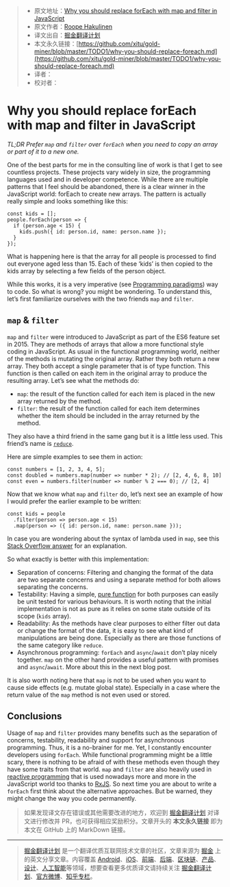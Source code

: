 > * 原文地址：[Why you should replace forEach with map and filter in JavaScript](https://gofore.com/en/why-you-should-replace-foreach/)
> * 原文作者：[Roope Hakulinen](https://disqus.com/by/roopehakulinen/)
> * 译文出自：[掘金翻译计划](https://github.com/xitu/gold-miner)
> * 本文永久链接：[https://github.com/xitu/gold-miner/blob/master/TODO1/why-you-should-replace-foreach.md](https://github.com/xitu/gold-miner/blob/master/TODO1/why-you-should-replace-foreach.md)
> * 译者：
> * 校对者：

# Why you should replace forEach with map and filter in JavaScript

_TL;DR Prefer `map` and `filter` over `forEach` when you need to copy an array or part of it to a new one._

One of the best parts for me in the consulting line of work is that I get to see countless projects. These projects vary widely in size, the programming languages used and in developer competence. While there are multiple patterns that I feel should be abandoned, there is a clear winner in the JavaScript world: forEach to create new arrays. The pattern is actually really simple and looks something like this:

```
const kids = [];
people.forEach(person => {
  if (person.age < 15) {
    kids.push({ id: person.id, name: person.name });
  }
});
```

What is happening here is that the array for all people is processed to find out everyone aged less than 15. Each of these ‘kids’ is then copied to the kids array by selecting a few fields of the person object.

While this works, it is a very imperative (see [Programming paradigms](https://en.wikipedia.org/wiki/Programming_paradigm)) way to code. So what is wrong? you might be wondering. To understand this, let’s first familiarize ourselves with the two friends `map` and `filter`.

## `map` & `filter`

`map` and `filter` were introduced to JavaScript as part of the ES6 feature set in 2015. They are methods of arrays that allow a more functional style coding in JavaScript. As usual in the functional programming world, neither of the methods is mutating the original array. Rather they both return a new array. They both accept a single parameter that is of type function. This function is then called on each item in the original array to produce the resulting array. Let’s see what the methods do:

*   `map`: the result of the function called for each item is placed in the new array returned by the method.
*   `filter`: the result of the function called for each item determines whether the item should be included in the array returned by the method.

They also have a third friend in the same gang but it is a little less used. This friend’s name is [`reduce`](https://developer.mozilla.org/en-US/docs/Web/JavaScript/Reference/Global_Objects/Array/reduce).

Here are simple examples to see them in action:

```
const numbers = [1, 2, 3, 4, 5];
const doubled = numbers.map(number => number * 2); // [2, 4, 6, 8, 10]
const even = numbers.filter(number => number % 2 === 0); // [2, 4]
```

Now that we know what `map` and `filter` do, let’s next see an example of how I would prefer the earlier example to be written:

```
const kids = people
  .filter(person => person.age < 15)
  .map(person => ({ id: person.id, name: person.name }));
```

In case you are wondering about the syntax of lambda used in `map`, see this [Stack Overflow answer](https://stackoverflow.com/a/28770578/1744702) for an explanation.

So what exactly is better with this implementation:

*   Separation of concerns: Filtering and changing the format of the data are two separate concerns and using a separate method for both allows separating the concerns.
*   Testability: Having a simple, [pure function](https://en.wikipedia.org/wiki/Pure_function) for both purposes can easily be unit tested for various behaviours. It is worth noting that the initial implementation is not as pure as it relies on some state outside of its scope (`kids` array).
*   Readability: As the methods have clear purposes to either filter out data or change the format of the data, it is easy to see what kind of manipulations are being done. Especially as there are those functions of the same category like `reduce`.
*   Asynchronous programming: `forEach` and `async`/`await` don’t play nicely together. `map` on the other hand provides a useful pattern with promises and `async`/`await`. More about this in the next blog post.

It is also worth noting here that `map` is not to be used when you want to cause side effects (e.g. mutate global state). Especially in a case where the return value of the `map` method is not even used or stored.

## Conclusions

Usage of `map` and `filter` provides many benefits such as the separation of concerns, testability, readability and support for asynchronous programming. Thus, it is a no-brainer for me. Yet, I constantly encounter developers using `forEach`. While functional programming might be a little scary, there is nothing to be afraid of with these methods even though they have some traits from that world. `map` and `filter` are also heavily used in [reactive programming](https://en.wikipedia.org/wiki/Reactive_programming) that is used nowadays more and more in the JavaScript world too thanks to [RxJS](http://reactivex.io/rxjs/). So next time you are about to write a `forEach` first think about the alternative approaches. But be warned, they might change the way you code permanently.

> 如果发现译文存在错误或其他需要改进的地方，欢迎到 [掘金翻译计划](https://github.com/xitu/gold-miner) 对译文进行修改并 PR，也可获得相应奖励积分。文章开头的 **本文永久链接** 即为本文在 GitHub 上的 MarkDown 链接。


---

> [掘金翻译计划](https://github.com/xitu/gold-miner) 是一个翻译优质互联网技术文章的社区，文章来源为 [掘金](https://juejin.im) 上的英文分享文章。内容覆盖 [Android](https://github.com/xitu/gold-miner#android)、[iOS](https://github.com/xitu/gold-miner#ios)、[前端](https://github.com/xitu/gold-miner#前端)、[后端](https://github.com/xitu/gold-miner#后端)、[区块链](https://github.com/xitu/gold-miner#区块链)、[产品](https://github.com/xitu/gold-miner#产品)、[设计](https://github.com/xitu/gold-miner#设计)、[人工智能](https://github.com/xitu/gold-miner#人工智能)等领域，想要查看更多优质译文请持续关注 [掘金翻译计划](https://github.com/xitu/gold-miner)、[官方微博](http://weibo.com/juejinfanyi)、[知乎专栏](https://zhuanlan.zhihu.com/juejinfanyi)。
